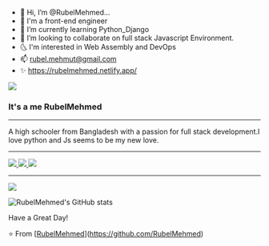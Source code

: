 - 👋 Hi, I’m @RubelMehmed...
- 🫶  I'm a front-end engineer
- 🌱 I’m currently learning Python_Django
- 💞️ I’m looking to collaborate on full stack Javascript Environment.
- 🌜 I'm interested in Web Assembly and DevOps
- 📫 rubel.mehmut@gmail.com
- ✨ https://rubelmehmed.netlify.app/

![](https://komarev.com/ghpvc/?username=rubelmehmed&color=blueviolet)


### It's a me RubelMehmed


----

A high schooler from Bangladesh with a passion for full stack development.I love python and Js seems to be my new love. 

-----

<a href="https://github.com/RubelMehmed">
  <img src="https://komarev.com/ghpvc/?username=rubelmehmed&color=blueviolet" />
</a>

<a href="https://github.com/RubelMehmed">
  <img src="https://github-readme-stats.vercel.app/api/top-langs/?username=RubelMehmed&theme=radical" />
</a>

<a href="https://github.com/RubelMehmed">
  <img src="https://github-readme-stats.vercel.app/api?username=RubelMehmed&show_icons=true&hide_border=true&theme=radical" />
</a>

---

<a href="https://github.com/RubelMehmed">
  <img src="https://github-readme-stats.vercel.app/api/top-langs/?username=RubelMehmed&layout=compact" />
</a>





![RubelMehmed's GitHub stats](https://github-readme-stats.vercel.app/api?username=rubelmehmed&show_icons=true&theme=radical)

Have a Great Day!

⭐️ From [[RubelMehmed](https://github.com/RubelMehmed)](https://github.com/RubelMehmed)
<!---
RubelMehmed/RubelMehmed is a ✨ special ✨ repository because its `README.md` (this file) appears on your GitHub profile.
You can click the Preview link to take a look at your changes.
--->
